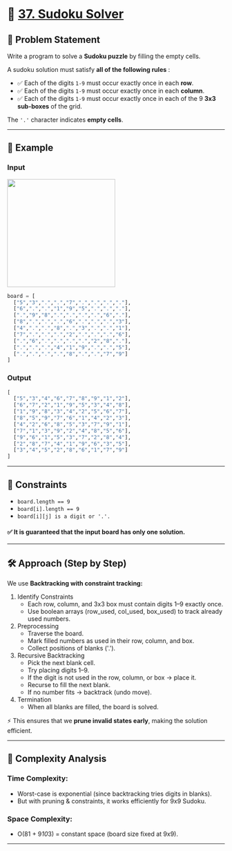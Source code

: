 # 🧩 [37. Sudoku Solver](https://leetcode.com/problems/sudoku-solver/description/)

## 📌 Problem Statement
Write a program to solve a **Sudoku puzzle** by filling the empty cells.

A sudoku solution must satisfy **all of the following rules** :

- ✅ Each of the digits `1-9` must occur exactly once in each **row**.  
- ✅ Each of the digits `1-9` must occur exactly once in each **column**.  
- ✅ Each of the digits `1-9` must occur exactly once in each of the 9 **3x3 sub-boxes** of the grid.  

The `'.'` character indicates **empty cells**.

---

## 🎯 Example
### Input  
<img src="https://upload.wikimedia.org/wikipedia/commons/thumb/f/ff/Sudoku-by-L2G-20050714.svg/250px-Sudoku-by-L2G-20050714.svg.png" style="height: 250px; width: 250px;">

```python
board = [
  ["5","3",".",".","7",".",".",".","."],
  ["6",".",".","1","9","5",".",".","."],
  [".","9","8",".",".",".",".","6","."],
  ["8",".",".",".","6",".",".",".","3"],
  ["4",".",".","8",".","3",".",".","1"],
  ["7",".",".",".","2",".",".",".","6"],
  [".","6",".",".",".",".","2","8","."],
  [".",".",".","4","1","9",".",".","5"],
  [".",".",".",".","8",".",".","7","9"]
]
```
### Output
```python
[
  ["5","3","4","6","7","8","9","1","2"],
  ["6","7","2","1","9","5","3","4","8"],
  ["1","9","8","3","4","2","5","6","7"],
  ["8","5","9","7","6","1","4","2","3"],
  ["4","2","6","8","5","3","7","9","1"],
  ["7","1","3","9","2","4","8","5","6"],
  ["9","6","1","5","3","7","2","8","4"],
  ["2","8","7","4","1","9","6","3","5"],
  ["3","4","5","2","8","6","1","7","9"]
]
```
---

## 📌 Constraints

- `board.length == 9`
- `board[i].length == 9`
- `board[i][j] is a digit or '.'.`
#### ✅ It is guaranteed that the input board has only one solution.

---
## 🛠️ Approach (Step by Step)

We use **Backtracking with constraint tracking:**
1. Identify Constraints
    - Each row, column, and 3x3 box must contain digits 1–9 exactly once.
    - Use boolean arrays (row_used, col_used, box_used) to track already used numbers.
2. Preprocessing
    - Traverse the board.
    - Mark filled numbers as used in their row, column, and box.
    - Collect positions of blanks ('.').
3. Recursive Backtracking
    - Pick the next blank cell.
    - Try placing digits 1–9.
    - If the digit is not used in the row, column, or box → place it.
    - Recurse to fill the next blank.
    - If no number fits → backtrack (undo move).
4. Termination
    - When all blanks are filled, the board is solved.

⚡ This ensures that we **prune invalid states early**, making the solution efficient.

---

## 🚀 Complexity Analysis
### Time Complexity:
- Worst-case is exponential (since backtracking tries digits in blanks).
- But with pruning & constraints, it works efficiently for 9x9 Sudoku.

### Space Complexity:
- O(81 + 9*10*3) = constant space (board size fixed at 9x9).

---
